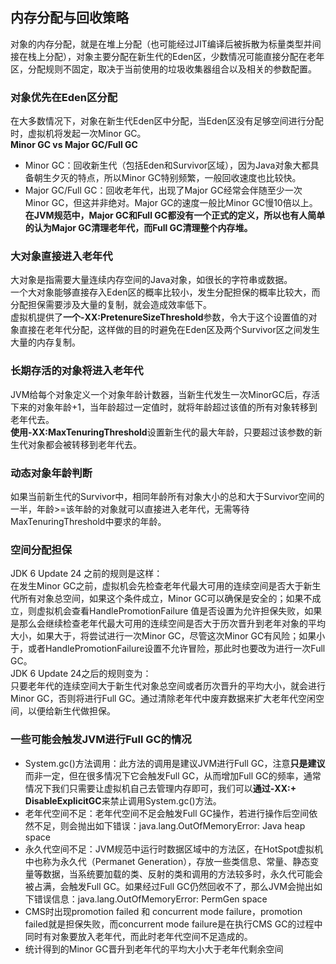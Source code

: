 ## 内存分配与回收策略
对象的内存分配，就是在堆上分配（也可能经过JIT编译后被拆散为标量类型并间接在栈上分配），对象主要分配在新生代的Eden区，少数情况可能直接分配在老年区，分配规则不固定，取决于当前使用的垃圾收集器组合以及相关的参数配置。  
### 对象优先在Eden区分配  
在大多数情况下，对象在新生代Eden区中分配，当Eden区没有足够空间进行分配时，虚拟机将发起一次Minor GC。   
**Minor GC vs Major GC/Full GC**   
+ Minor GC：回收新生代（包括Eden和Survivor区域），因为Java对象大都具备朝生夕灭的特点，所以Minor GC特别频繁，一般回收速度也比较快。  
+ Major GC/Full GC：回收老年代，出现了Major GC经常会伴随至少一次Minor GC，但这并非绝对。Major GC的速度一般比Minor GC慢10倍以上。   
**在JVM规范中，Major GC和Full GC都没有一个正式的定义，所以也有人简单的认为Major GC清理老年代，而Full GC清理整个内存堆。**   
### 大对象直接进入老年代   
大对象是指需要大量连续内存空间的Java对象，如很长的字符串或数据。  
一个大对象能够直接存入Eden区的概率比较小，发生分配担保的概率比较大，而分配担保需要涉及大量的复制，就会造成效率低下。   
虚拟机提供了**一个-XX:PretenureSizeThreshold**参数，令大于这个设置值的对象直接在老年代分配，这样做的目的时避免在Eden区及两个Survivor区之间发生大量的内存复制。   
### 长期存活的对象将进入老年代
JVM给每个对象定义一个对象年龄计数器，当新生代发生一次MinorGC后，存活下来的对象年龄+1，当年龄超过一定值时，就将年龄超过该值的所有对象转移到老年代去。   
**使用-XX:MaxTenuringThreshold**设置新生代的最大年龄，只要超过该参数的新生代对象都会被转移到老年代去。   
### 动态对象年龄判断  
如果当前新生代的Survivor中，相同年龄所有对象大小的总和大于Survivor空间的一半，年龄>=该年龄的对象就可以直接进入老年代，无需等待MaxTenuringThreshold中要求的年龄。   
### 空间分配担保 
JDK 6 Update 24 之前的规则是这样：   
在发生Minor GC之前，虚拟机会先检查老年代最大可用的连续空间是否大于新生代所有对象总空间，如果这个条件成立，Minor GC可以确保是安全的；如果不成立，则虚拟机会查看HandlePromotionFailure 值是否设置为允许担保失败，如果是那么会继续检查老年代最大可用的连续空间是否大于历次晋升到老年对象的平均大小，如果大于，将尝试进行一次Minor GC，尽管这次Minor GC有风险；如果小于，或者HandlePromotionFailure设置不允许冒险，那此时也要改为进行一次Full GC。   
JDK 6 Update 24之后的规则变为：   
只要老年代的连续空间大于新生代对象总空间或者历次晋升的平均大小，就会进行Minor GC，否则将进行Full GC。通过清除老年代中废弃数据来扩大老年代空闲空间，以便给新生代做担保。   
### 一些可能会触发JVM进行Full GC的情况
+ System.gc()方法调用：此方法的调用是建议JVM进行Full GC，注意**只是建议**而非一定，但在很多情况下它会触发Full GC，从而增加Full GC的频率，通常情况下我们只需要让虚拟机自己去管理内存即可，我们可以**通过-XX:+ DisableExplicitGC**来禁止调用System.gc()方法。  
+ 老年代空间不足：老年代空间不足会触发Full GC操作，若进行操作后空间依然不足，则会抛出如下错误：java.lang.OutOfMemoryError: Java heap space  
+ 永久代空间不足：JVM规范中运行时数据区域中的方法区，在HotSpot虚拟机中也称为永久代（Permanet Generation），存放一些类信息、常量、静态变量等数据，当系统要加载的类、反射的类和调用的方法较多时，永久代可能会被占满，会触发Full GC。如果经过Full GC仍然回收不了，那么JVM会抛出如下错误信息：java.lang.OutOfMemoryError: PermGen space 
+ CMS时出现promotion failed 和 concurrent mode failure，promotion failed就是担保失败，而concurrent mode failure是在执行CMS GC的过程中同时有对象要放入老年代，而此时老年代空间不足造成的。   
+ 统计得到的Minor GC晋升到老年代的平均大小大于老年代剩余空间
